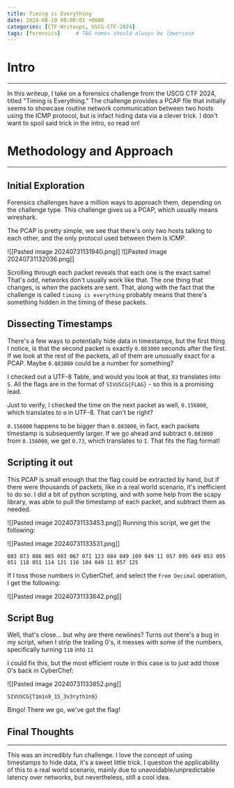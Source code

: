 ```yaml
---
title: Timing is Everything
date: 2024-08-10 00:00:01 +0600
categories: [CTF-Writeups, USCG-CTF-2024]
tags: [forensics]     # TAG names should always be lowercase
---
```


# Intro
---

In this writeup, I take on a forensics challenge from the USCG CTF 2024, titled "Timing is Everything." The challenge provides a PCAP file that initially seems to showcase routine network communication between two hosts using the ICMP protocol, but is infact hiding data via a clever trick. I don't want to spoil said trick in the intro, so read on!


# Methodology and Approach
---
## Initial Exploration

Forensics challenges have a million ways to approach them, depending on the challenge type. This challenge gives us a PCAP, which usually means wireshark.

The PCAP is pretty simple, we see that there's only two hosts talking to each other, and the only protocol used between them is ICMP. 

![[Pasted image 20240731131940.png]]
![[Pasted image 20240731132036.png]]

Scrolling through each packet reveals that each one is the exact same! That's odd, networks don't usually work like that. The one thing that changes, is *when* the packets are sent. That, along with the fact that the challenge is called `timing is everything` probably means that there's something hidden in the timing of these packets.

## Dissecting Timestamps

There's a few ways to potentially hide data in timestamps, but the first thing I notice, is that the second packet is exactly `0.083000` seconds after the first. If we look at the rest of the packets, all of them are unusually exact for a PCAP. Maybe `0.083000` could be a number for something?

I checked out a UTF-8 Table, and would you look at that, `83` translates into `S`. All the flags are in the format of `SIVUSCG{FLAG}` - so this is a promising lead.

Just to verify, I checked the time on the next packet as well, `0.156000`, which translates to `œ` in UTF-8. That can't be right? 

`0.156000` happens to be bigger than `0.083000`, in fact, each packets timestamp is subsequently larger. If we go ahead and subtract  `0.083000` from `0.156000`, we get `0.73`, which translates to `I`. That fits the flag format! 

## Scripting it out
This PCAP is small enough that the flag could be extracted by hand, but if there were thousands of packets, like in a real world scenario, it's inefficient to do so. I did a bit of python scripting, and with some help from the scapy library, was able to pull the timestamp of each packet, and subtract them as needed. 

![[Pasted image 20240731133453.png]]
Running this script, we get the following:

![[Pasted image 20240731133531.png]]

```
083 073 086 085 083 067 071 123 084 049 109 049 11 057 095 049 053 095 051 118 051 114 121 116 104 049 11 057 125
```

If I toss those numbers in CyberChef, and select the `From Decimal` operation, I get the following:

![[Pasted image 20240731133642.png]]

## Script Bug

Well, that's close... but why are there newlines? Turns out there's a bug in my script, when I strip the trailing 0's, it messes with some of the numbers, specifically turning `110` into `11`

I could fix this, but the most efficient route in this case is to just add those 0's back in CyberChef:

![[Pasted image 20240731133852.png]]

```
SIVUSCG{T1m1n9_15_3v3ryth1n9}
```

Bingo! There we go, we've got the flag! 

## Final Thoughts
---
This was an incredibly fun challenge. I love the concept of using timestamps to hide data, it's a sweet little trick. I question the applicability of this to a real world scenario, mainly due to unavoidable/unpredictable latency over networks, but nevertheless, still a cool idea. 

